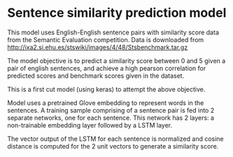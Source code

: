 # Sentence similarity prediction model

This model uses English-English sentence pairs with similarity score data from the Semantic Evaluation competition. Data is downloaded from http://ixa2.si.ehu.es/stswiki/images/4/48/Stsbenchmark.tar.gz

The model objective is to predict a similarity score between 0 and 5 given a pair of english sentences, and achieve a high pearson correlation for predicted scores and benchmark scores given in the dataset.

This is a first cut model (using keras) to attempt the above objective.

Model uses a pretrained Glove embedding to represent words in the sentences. A training sample comprising of a sentence pair is fed into 2 separate networks, one for each sentence. This network has 2 layers: a non-trainable embedding layer followed by a LSTM layer.

The vector output of the LSTM for each sentence is normalized and cosine distance is computed for the 2 unit vectors to generate a similarity score.
